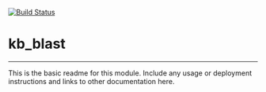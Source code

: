 [![Build Status](https://travis-ci.org/dylan/kb_blast.svg?branch=master)](https://travis-ci.org/dylan/kb_blast)

# kb_blast
---

This is the basic readme for this module. Include any usage or deployment instructions and links to other documentation here.